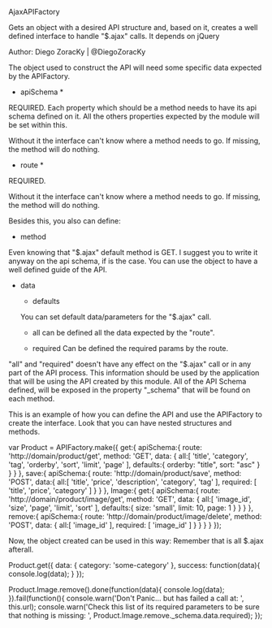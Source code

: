 
AjaxAPIFactory

Gets an object with a desired API structure and, based on it, creates a well defined interface to handle "$.ajax" calls.
It depends on jQuery

Author: Diego ZoracKy | @DiegoZoracKy



The object used to construct the API will need some specific data expected by the APIFactory.

- apiSchema *

REQUIRED. Each property which should be a method needs to have its api schema defined on it. All the others properties expected by the module will be set within this.

Without it the interface can't know where a method needs to go. If missing, the method will do nothing.

- route *

REQUIRED.

Without it the interface can't know where a method needs to go. If missing, the method will do nothing.

Besides this, you also can define:

- method

Even knowing that "$.ajax" default method is GET. I suggest you to write it anyway on the api schema, if is the case. You can use the object to have a well defined guide of the API.

- data

    - defaults

    You can set default data/parameters for the "$.ajax" call.

    - all
    can be defined all the data expected by the "route".

    - required
    Can be defined the required params by the route.

"all" and "required" doesn't have any effect on the "$.ajax" call or in any part of the API process. This information should be used by the application that will be using the API created by this module.
All of the API Schema defined, will be exposed in the property "_schema" that will be found on each method.

This is an example of how you can define the API and use the APIFactory to create the interface. Look that you can have nested structures and methods.

var Product = APIFactory.make({
    get:{
        apiSchema:{
            route: 'http://domain/product/get',
            method: 'GET',
            data: {
                all:[ 'title', 'category', 'tag', 'orderby', 'sort', 'limit', 'page' ],
                defaults:{
                    orderby: "title",
                    sort: "asc"
                }
            }
        }
    },
    save:{
        apiSchema:{
            route: 'http://domain/product/save',
            method: 'POST',
            data:{
                all:[ 'title', 'price', 'description', 'category', 'tag' ],
                required: [ 'title', 'price', 'category' ]
            }
        }
    },
    Image:{
    	get:{
	        apiSchema:{
	            route: 'http://domain/product/image/get',
	            method: 'GET',
	            data: {
	                all:[ 'image_id', 'size', 'page', 'limit', 'sort' ],
	                defaults:{
	                    size: 'small',
	                    limit: 10,
	                    page: 1
	                }
	            }
	        }
    	},
    	remove:{
	        apiSchema:{
	            route: 'http://domain/product/image/delete',
	            method: 'POST',
	            data: {
	                all:[ 'image_id' ],
	                required: [ 'image_id' ]
	            }
	        }
    	}
    }
});

Now, the object created can be used in this way:
Remember that is all $.ajax afterall.

Product.get({
	data: {
	    category: 'some-category'
	},
	success: function(data){
		console.log(data);
	}
});

Product.Image.remove().done(function(data){
    console.log(data);
}).fail(function(){
    console.warn('Don\'t Panic... but has failed a call at: ', this.url);
    console.warn('Check this list of its required parameters to be sure that nothing is missing: ', Product.Image.remove._schema.data.required);
});

